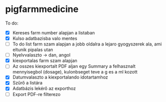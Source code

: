 # pigfarmmedicine

To do:
- [x] Kereses farm number alapjan a listaban
- [x] Kulso adatbazisba valo mentes
- [ ] To do list farm szam alapjan a jobb oldalra a lejaro gyogyszerek ala, ami eltunik pipalas utan
- [ ] Nyelvvalaszto -> dan, angol
- [x] kiexportalas farm szam alapjan
- [ ] Az osszes kiexportalt PDF aljan egy Summary a felhasznalt mennyisegbol (dosage), kulonbseget teve a g es a ml kozott
- [x] Datumvalaszto a kiexportalando idotartamhoz
- [x] Szűrő a listára
- [x] Adatbázis lekérő az exporthoz
- [ ] Export PDF-re filterezo
